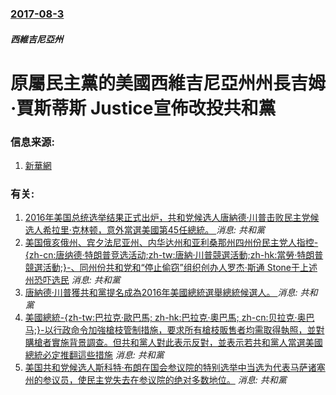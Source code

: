 ### [2017-08-3](/news/2017/08/3/index.md)

##### 西維吉尼亞州
# 原屬民主黨的美國西維吉尼亞州州長吉姆·賈斯蒂斯 Justice宣佈改投共和黨 




### 信息来源:

1. [新華網](http://news.xinhuanet.com/world/2017-08/05/c_129673201.htm)

### 有关:

1. [2016年美国总统选举结果正式出炉，共和党候选人唐納德·川普击败民主党候选人希拉里·克林顿，意外當選美國第45任總統。 ](/zh/news/2016/11/9/2016年美国总统选举结果正式出炉-共和党候选人唐納德-川普击败民主党候选人希拉里-克林顿-意外當選美國第45任總統.md) _消息: 共和黨_
2. [美国俄亥俄州、宾夕法尼亚州、内华达州和亚利桑那州四州份民主党人指控-{zh-cn:唐纳德·特朗普竞选活动;zh-tw:唐納·川普競選活動;zh-hk:當勞·特朗普競選活動;}-、同州份共和党和“停止偷窃”组织创办人罗杰·斯通 Stone于上述州恐吓选民](/zh/news/2016/11/1/美国俄亥俄州-宾夕法尼亚州-内华达州和亚利桑那州四州份民主党人指控-zh-cn-唐纳德-特朗普竞选活动-zh-tw-唐.md) _消息: 共和黨_
3. [唐納德·川普獲共和黨提名成為2016年美國總統選舉總統候選人。 ](/zh/news/2016/07/19/唐納德-川普獲共和黨提名成為2016年美國總統選舉總統候選人.md) _消息: 共和黨_
4. [美國總統-{zh-tw:巴拉克·歐巴馬; zh-hk:巴拉克·奧巴馬; zh-cn:贝拉克·奥巴马;}-以行政命令加強槍枝管制措施，要求所有槍枝販售者均需取得執照，並對購槍者實施背景調查。但共和黨人對此表示反對，並表示若共和黨人當選美國總統必定推翻這些措施](/zh/news/2016/01/5/美國總統-zh-tw-巴拉克-歐巴馬-zh-hk-巴拉克-奧巴馬-zh-cn-贝拉克-奥巴马-以行政命令加強槍.md) _消息: 共和黨_
5. [ 美国共和党候选人斯科特·布朗在国会参议院的特别选举中当选为代表马萨诸塞州的参议员，使民主党失去在参议院的绝对多数地位。](/zh/news/2010/01/19/美国共和党候选人斯科特-布朗在国会参议院的特别选举中当选为代表马萨诸塞州的参议员-使民主党失去在参议院的绝对多数地位.md) _消息: 共和黨_
